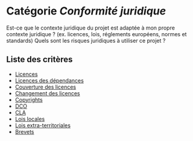 # Catégorie *Conformité juridique*

Est-ce que le contexte juridique du projet est adaptée à mon propre contexte juridique ? (ex. licences, lois, réglements européens, normes et standards)
Quels sont les risques juridiques à utiliser ce projet ?

## Liste des critères

- [Licences](./licences.md)
- [Licences des dépendances](./dependancies-licences.md)
- [Couverture des licences](./licences-coverage.md)
- [Changement des licences](./licences-change.md)
- [Copyrights](./copyrights.md)
- [DCO](./dco.md)
- [CLA](./cla.md)
- [Lois locales](./local-laws.md)
- [Lois extra-territoriales](./extra-laws.md)
- [Brevets](./patent.md)